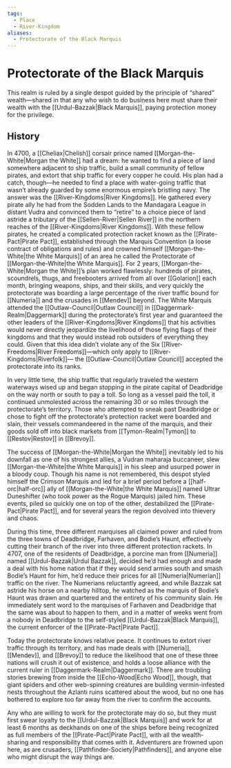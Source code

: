 ```yaml
---
tags:
  - Place
  - River-Kingdom
aliases:
  - Protectorate of the Black Marquis
---
```

# Protectorate of the Black Marquis
This realm is ruled by a single despot guided by the principle of “shared” wealth—shared in that any who wish to do business here must share their wealth with the [[Urdul-Bazzak|Black Marquis]], paying protection money for the privilege. 

## History
In 4700, a [[Cheliax|Chelish]] corsair prince named [[Morgan-the-White|Morgan the White]] had a dream: he wanted to find a piece of land somewhere adjacent to ship traffic, build a small community of fellow pirates, and extort that ship traffic for every copper he could. His plan had a catch, though—he needed to find a place with water-going traffic that wasn’t already guarded by some enormous empire’s bristling navy. The answer was the [[River-Kingdoms|River Kingdoms]]. He gathered every pirate ally he had from the Sodden Lands to the Mandagara League in distant Vudra and convinced them to “retire” to a choice piece of land astride a tributary of the [[Sellen-River|Sellen River]] in the northern reaches of the [[River-Kingdoms|River Kingdoms]]. With these fellow pirates, he created a complicated protection racket known as the [[Pirate-Pact|Pirate Pact]], established through the Marquis Convention (a loose contract of obligations and rules) and crowned himself [[Morgan-the-White|the White Marquis]] of an area he called the Protectorate of [[Morgan-the-White|the White Marquis]]. For 2 years, [[Morgan-the-White|Morgan the White]]’s plan worked flawlessly: hundreds of pirates, scoundrels, thugs, and freebooters arrived from all over [[Golarion]] each month, bringing weapons, ships, and their skills, and very quickly the protectorate was boarding a large percentage of the river traffic bound for [[Numeria]] and the crusades in [[Mendev]] beyond. The White Marquis attended the [[Outlaw-Council|Outlaw Council]] in [[Daggermark-Realm|Daggermark]] during the protectorate’s first year and guaranteed the other leaders of the [[River-Kingdoms|River Kingdoms]] that his activities would never directly jeopardize the livelihood of those flying flags of their kingdoms and that they would instead rob outsiders of everything they could. Given that this idea didn’t violate any of the Six [[River-Freedoms|River Freedoms]]—which only apply to [[River-Kingdoms|Riverfolk]]— the [[Outlaw-Council|Outlaw Council]] accepted the protectorate into its ranks.

In very little time, the ship traffic that regularly traveled the western waterways wised up and began stopping in the pirate capital of Deadbridge on the way north or south to pay a toll. So long as a vessel paid the toll, it continued unmolested across the remaining 30 or so miles through the protectorate’s territory. Those who attempted to sneak past Deadbridge or chose to fight off the protectorate’s protection racket were boarded and slain, their vessels commandeered in the name of the marquis, and their goods sold off into black markets from [[Tymon-Realm|Tymon]] to [[Restov|Restov]] in [[Brevoy]].

The success of [[Morgan-the-White|Morgan the White]] inevitably led to his downfall as one of his strongest allies, a Vudran maharaja buccaneer, slew [[Morgan-the-White|the White Marquis]] in his sleep and usurped power in a bloody coup. Though his name is not remembered, this despot styled himself the Crimson Marquis and led for a brief period before a [[half-orc|half-orc]] ally of [[Morgan-the-White|the White Marquis]] named Ultrar Duneshifter (who took power as the Rogue Marquis) jailed him. These events, piled so quickly one on top of the other, destabilized the [[Pirate-Pact|Pirate Pact]], and for several years the region devolved into thievery and chaos.

During this time, three different marquises all claimed power and ruled from the three towns of Deadbridge, Farhaven, and Bodie’s Haunt, effectively cutting their branch of the river into three different protection rackets. In 4707, one of the residents of Deadbridge, a porcine man from [[Numeria]] named [[Urdul-Bazzak|Urdul Bazzak]], decided he’d had enough and made a deal with his home nation that if they would send armies south and smash Bodie’s Haunt for him, he’d reduce their prices for all [[Numeria|Numerian]] traffic on the river. The Numerians reluctantly agreed, and while Bazzak sat astride his horse on a nearby hilltop, he watched as the marquis of Bodie’s Haunt was drawn and quartered and the entirety of his community slain. He immediately sent word to the marquises of Farhaven and Deadbridge that the same was about to happen to them, and in a matter of weeks went from a nobody in Deadbridge to the self-styled [[Urdul-Bazzak|Black Marquis]], the current enforcer of the [[Pirate-Pact|Pirate Pact]].

Today the protectorate knows relative peace. It continues to extort river traffic through its territory, and has made deals with [[Numeria]], [[Mendev]], and [[Brevoy]] to reduce the likelihood that one of these three nations will crush it out of existence, and holds a loose alliance with the current ruler in [[Daggermark-Realm|Daggermark]]. There are troubling stories brewing from inside the [[Echo-Wood|Echo Wood]], though, that giant spiders and other web-spinning creatures are building vermin-infested nests throughout the Azlanti ruins scattered about the wood, but no one has bothered to explore too far away from the river to confirm the accounts.

Any who are willing to work for the protectorate may do so, but they must first swear loyalty to the [[Urdul-Bazzak|Black Marquis]] and work for at least 6 months as deckhands on one of the ships before being recognized as full members of the [[Pirate-Pact|Pirate Pact]], with all the wealth-sharing and responsibility that comes with it. Adventurers are frowned upon here, as are crusaders, [[Pathfinder-Society|Pathfinders]], and anyone else who might disrupt the way things are.